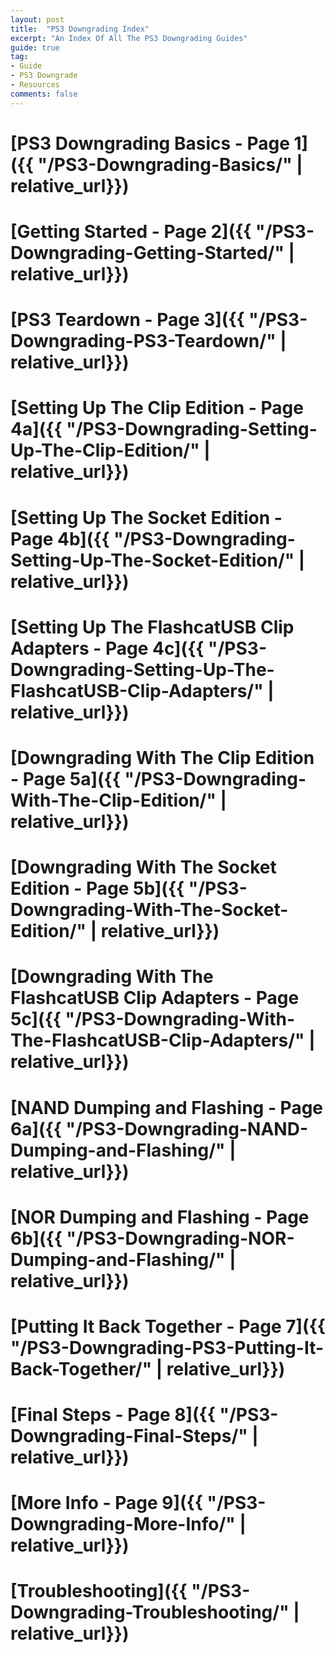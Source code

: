 ```yaml
---
layout: post
title:  "PS3 Downgrading Index"
excerpt: "An Index Of All The PS3 Downgrading Guides"
guide: true
tag:
- Guide
- PS3 Downgrade
- Resources
comments: false
---
```

# [PS3 Downgrading Basics - Page 1]({{ "/PS3-Downgrading-Basics/" | relative_url}})

# [Getting Started - Page 2]({{ "/PS3-Downgrading-Getting-Started/" | relative_url}})

# [PS3 Teardown - Page 3]({{ "/PS3-Downgrading-PS3-Teardown/" | relative_url}})

# [Setting Up The Clip Edition - Page 4a]({{ "/PS3-Downgrading-Setting-Up-The-Clip-Edition/" | relative_url}})

# [Setting Up The Socket Edition - Page 4b]({{ "/PS3-Downgrading-Setting-Up-The-Socket-Edition/" | relative_url}})

# [Setting Up The FlashcatUSB Clip Adapters - Page 4c]({{ "/PS3-Downgrading-Setting-Up-The-FlashcatUSB-Clip-Adapters/" | relative_url}})

# [Downgrading With The Clip Edition - Page 5a]({{ "/PS3-Downgrading-With-The-Clip-Edition/" | relative_url}})

# [Downgrading With The Socket Edition - Page 5b]({{ "/PS3-Downgrading-With-The-Socket-Edition/" | relative_url}})

# [Downgrading With The FlashcatUSB Clip Adapters - Page 5c]({{ "/PS3-Downgrading-With-The-FlashcatUSB-Clip-Adapters/" | relative_url}})

# [NAND Dumping and Flashing - Page 6a]({{ "/PS3-Downgrading-NAND-Dumping-and-Flashing/" | relative_url}})

# [NOR Dumping and Flashing - Page 6b]({{ "/PS3-Downgrading-NOR-Dumping-and-Flashing/" | relative_url}})

# [Putting It Back Together - Page 7]({{ "/PS3-Downgrading-PS3-Putting-It-Back-Together/" | relative_url}})

# [Final Steps - Page 8]({{ "/PS3-Downgrading-Final-Steps/" | relative_url}})

# [More Info - Page 9]({{ "/PS3-Downgrading-More-Info/" | relative_url}})

# [Troubleshooting]({{ "/PS3-Downgrading-Troubleshooting/" | relative_url}})